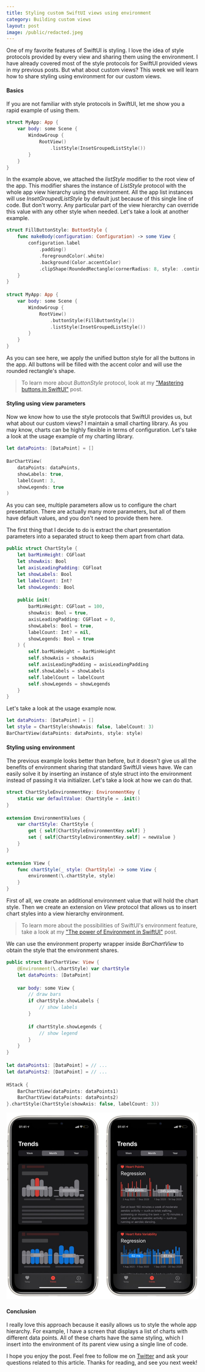 ```yaml
---
title: Styling custom SwiftUI views using environment
category: Building custom views
layout: post
image: /public/redacted.jpeg
---
```


One of my favorite features of SwiftUI is styling. I love the idea of style protocols provided by every view and sharing them using the environment. I have already covered most of the style protocols for SwiftUI provided views in my previous posts. But what about custom views? This week we will learn how to share styling using environment for our custom views.

#### Basics
If you are not familiar with style protocols in SwiftUI, let me show you a rapid example of using them.

```swift
struct MyApp: App {
    var body: some Scene {
        WindowGroup {
            RootView()
                .listStyle(InsetGroupedListStyle())
        }
    }
}
```

In the example above, we attached the *listStyle* modifier to the root view of the app. This modifier shares the instance of *ListStyle* protocol with the whole app view hierarchy using the environment. All the app list instances will use *InsetGroupedListStyle* by default just because of this single line of code. But don't worry. Any particular part of the view hierarchy can override this value with any other style when needed. Let's take a look at another example.

```swift
struct FillButtonStyle: ButtonStyle {
    func makeBody(configuration: Configuration) -> some View {
        configuration.label
            .padding()
            .foregroundColor(.white)
            .background(Color.accentColor)
            .clipShape(RoundedRectangle(cornerRadius: 8, style: .continuous))
    }
}

struct MyApp: App {
    var body: some Scene {
        WindowGroup {
            RootView()
                .buttonStyle(FillButtonStyle())
                .listStyle(InsetGroupedListStyle())
        }
    }
}
```

As you can see here, we apply the unified button style for all the buttons in the app. All buttons will be filled with the accent color and will use the rounded rectangle's shape.

> To learn more about *ButtonStyle* protocol, look at my ["Mastering buttons in SwiftUI"](/2020/02/19/mastering-buttons-in-swiftui/) post.

#### Styling using view parameters
Now we know how to use the style protocols that SwiftUI provides us, but what about our custom views? I maintain a small charting library. As you may know, charts can be highly flexible in terms of configuration. Let's take a look at the usage example of my charting library.

```swift
let dataPoints: [DataPoint] = []

BarChartView(
    dataPoints: dataPoints,
    showLabels: true,
    labelCount: 3,
    showLegends: true
)
```

As you can see, multiple parameters allow us to configure the chart presentation. There are actually many more parameters, but all of them have default values, and you don't need to provide them here.

The first thing that I decide to do is extract the chart presentation parameters into a separated struct to keep them apart from chart data.

```swift
public struct ChartStyle {
    let barMinHeight: CGFloat
    let showAxis: Bool
    let axisLeadingPadding: CGFloat
    let showLabels: Bool
    let labelCount: Int?
    let showLegends: Bool
    
    public init(
        barMinHeight: CGFloat = 100,
        showAxis: Bool = true,
        axisLeadingPadding: CGFloat = 0,
        showLabels: Bool = true,
        labelCount: Int? = nil,
        showLegends: Bool = true
    ) {
        self.barMinHeight = barMinHeight
        self.showAxis = showAxis
        self.axisLeadingPadding = axisLeadingPadding
        self.showLabels = showLabels
        self.labelCount = labelCount
        self.showLegends = showLegends
    }
}
```

Let's take a look at the usage example now.

```swift
let dataPoints: [DataPoint] = []
let style = ChartStyle(showAxis: false, labelCount: 3)
BarChartView(dataPoints: dataPoints, style: style)
```

#### Styling using environment 
The previous example looks better than before, but it doesn't give us all the benefits of environment sharing that standard SwiftUI views have. We can easily solve it by inserting an instance of style struct into the environment instead of passing it via initializer. Let's take a look at how we can do that.

```swift
struct ChartStyleEnvironmentKey: EnvironmentKey {
    static var defaultValue: ChartStyle = .init()
}

extension EnvironmentValues {
    var chartStyle: ChartStyle {
        get { self[ChartStyleEnvironmentKey.self] }
        set { self[ChartStyleEnvironmentKey.self] = newValue }
    }
}

extension View {
    func chartStyle(_ style: ChartStyle) -> some View {
        environment(\.chartStyle, style)
    }
}
```

First of all, we create an additional environment value that will hold the chart style. Then we create an extension on *View* protocol that allows us to insert chart styles into a view hierarchy environment.

> To learn more about the possibilities of SwiftUI's environment feature, take a look at my ["The power of Environment in SwiftUI"](/2019/08/21/the-power-of-environment-in-swiftui/) post.

We can use the environment property wrapper inside *BarChartView* to obtain the style that the environment shares.

```swift
public struct BarChartView: View {
    @Environment(\.chartStyle) var chartStyle
    let dataPoints: [DataPoint]
    
    var body: some View {
        // draw bars
        if chartStyle.showLabels {
            // show labels
        }

        if chartStyle.showLegends {
            // show legend
        }
    }
}

let dataPoints1: [DataPoint] = // ...
let dataPoints2: [DataPoint] = // ...

HStack {
    BarChartView(dataPoints: dataPoints1)
    BarChartView(dataPoints: dataPoints2)
}.chartStyle(ChartStyle(showAxis: false, labelCount: 3))
```

![charts](/public/redacted.jpeg)

#### Conclusion
I really love this approach because it easily allows us to style the whole app hierarchy. For example, I have a screen that displays a list of charts with different data points. All of these charts have the same styling, which I insert into the environment of its parent view using a single line of code. 

I hope you enjoy the post. Feel free to follow me on [Twitter](https://twitter.com/mecid) and ask your questions related to this article. Thanks for reading, and see you next week!